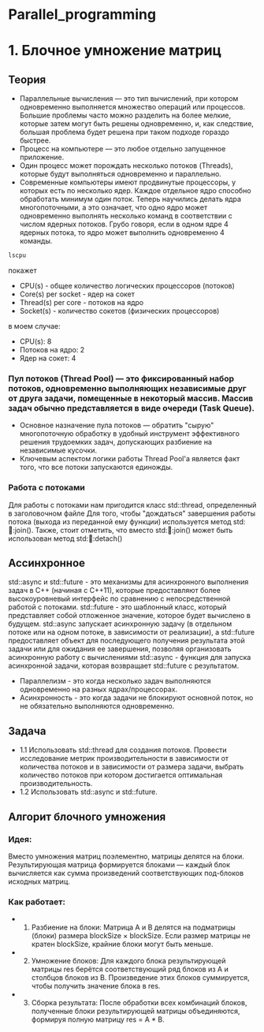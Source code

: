 # Parallel_programming
# 1. Блочное умножение матриц
## Теория
- Параллельные вычисления — это тип вычислений, при котором одновременно выполняется множество операций или процессов. Большие проблемы часто можно разделить на более мелкие, которые затем могут быть решены одновременно, и, как следствие, большая проблема будет решена при таком подходе гораздо быстрее.
- Процесс на компьютере — это любое отдельно запущенное приложение.
- Один процесс может порождать несколько потоков (Threads), которые будут выполняться одновременно и параллельно.
- Современные компьютеры имеют продвинутые процессоры, у которых есть по несколько ядер. Каждое отдельное ядро способно обработать минимум один поток. Теперь научились делать ядра многопоточными, а это означает, что одно ядро может одновременно выполнять несколько команд в соответствии с числом ядерных потоков. Грубо говоря, если в одном ядре 4 ядерных потока, то ядро может выполнить одновременно 4 команды.
```bash
lscpu 
```
покажет 
- CPU(s) - общее количество логических процессоров (потоков)
- Core(s) per socket - ядер на сокет
- Thread(s) per core - потоков на ядро
- Socket(s) - количество сокетов (физических процессоров)

в моем случае:
- CPU(s):                   8
- Потоков на ядро:      2
- Ядер на сокет:        4

### Пул потоков (Thread Pool) — это фиксированный набор потоков, одновременно выполняющих независимые друг от друга задачи, помещенные в некоторый массив. Массив задач обычно представляется в виде очереди (Task Queue).
- Основное назначение пула потоков — обратить "сырую" многопоточную обработку в удобный инструмент эффективного решения трудоемких задач, допускающих разбиение на независимые кусочки.
- Ключевым аспектом логики работы Thread Pool'а является факт того, что все потоки запускаются единожды.

### Работа с потоками
Для работы с потоками нам пригодится класс std::thread, определенный в заголовочном файле <thread>
Для того, чтобы "дождаться" завершения работы потока (выхода из переданной ему функции) используется метод std::thread::join(). Также, стоит отметить, что вместо std::thread::join() может быть использован метод std::thread::detach()

## Ассинхронное
std::async и std::future - это механизмы для асинхронного выполнения задач в C++ (начиная с C++11), которые предоставляют более высокоуровневый интерфейс по сравнению с непосредственной работой с потоками.
std::future - это шаблонный класс, который представляет собой отложенное значение, которое будет вычислено в будущем.
std::async запускает асинхронную задачу (в отдельном потоке или на одном потоке, в зависимости от реализации), а std::future предоставляет объект для последующего получения результата этой задачи или для ожидания ее завершения, позволяя организовать асинхронную работу с вычислениями 
std::async - функция для запуска асинхронной задачи, которая возвращает std::future с результатом.

- Параллелизм - это когда несколько задач выполняются одновременно на разных ядрах/процессорах.
- Асинхронность - это когда задачи не блокируют основной поток, но не обязательно выполняются одновременно.

## Задача
- 1.1 Использовать std::thread для создания потоков. Провести исследование метрик производительности в зависимости от количества потоков и в зависимости от размера задачи, выбрать количество потоков при котором достигается оптимальная производительность.
- 1.2 Использовать std::async и std::future.

## Алгорит блочного умножения
### Идея:
Вместо умножения матриц поэлементно, матрицы делятся на блоки. Результирующая матрица формируется блоками — каждый блок вычисляется как сумма произведений соответствующих под-блоков исходных матриц.

### Как работает:
- 1. Разбиение на блоки:
Матрица A и B делятся на подматрицы (блоки) размера blockSize × blockSize. Если размер матрицы не кратен blockSize, крайние блоки могут быть меньше.
- 2. Умножение блоков:
Для каждого блока результирующей матрицы res берётся соответствующий ряд блоков из A и столбцов блоков из B. Произведение этих блоков суммируется, чтобы получить значение блока в res.
- 3. Сборка результата:
После обработки всех комбинаций блоков, полученные блоки результирующей матрицы объединяются, формируя полную матрицу res = A * B.
